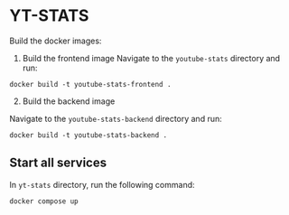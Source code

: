 # YT-STATS

Build the docker images:

1. Build the frontend image
Navigate to the `youtube-stats` directory and run:
```
docker build -t youtube-stats-frontend .
```
2. Build the backend image

Navigate to the `youtube-stats-backend` directory and run:
```
docker build -t youtube-stats-backend .
```

## Start all services
In `yt-stats` directory, run the following command:
```
docker compose up
```